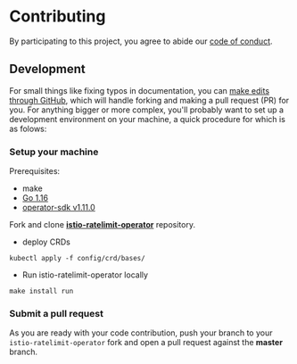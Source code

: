 # Contributing
By participating to this project, you agree to abide our [code of conduct](https://github.com/zufardhiyaulhaq/istio-ratelimit-operator/blob/master/.github/CODE_OF_CONDUCT.md).

## Development
For small things like fixing typos in documentation, you can [make edits through GitHub](https://help.github.com/articles/editing-files-in-another-user-s-repository/), which will handle forking and making a pull request (PR) for you. For anything bigger or more complex, you'll probably want to set up a development environment on your machine, a quick procedure for which is as folows:

### Setup your machine
Prerequisites:
- make
- [Go 1.16](https://golang.org/doc/install)
- [operator-sdk v1.11.0](https://sdk.operatorframework.io/)

Fork and clone **[istio-ratelimit-operator](https://github.com/zufardhiyaulhaq/istio-ratelimit-operator)** repository.

- deploy CRDs
```
kubectl apply -f config/crd/bases/
```

- Run istio-ratelimit-operator locally
```
make install run
```

### Submit a pull request
As you are ready with your code contribution, push your branch to your `istio-ratelimit-operator` fork and open a pull request against the **master** branch.
